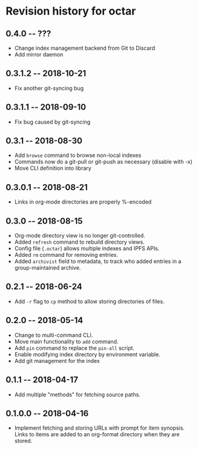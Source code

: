 # Revision history for octar

## 0.4.0 -- ???

* Change index management backend from Git to Discard
* Add mirror daemon

## 0.3.1.2 -- 2018-10-21

* Fix another git-syncing bug

## 0.3.1.1 -- 2018-09-10

* Fix bug caused by git-syncing

## 0.3.1 -- 2018-08-30

* Add `browse` command to browse non-local indexes
* Commands now do a git-pull or git-push as necessary (disable with -x)
* Move CLI definition into library

## 0.3.0.1 -- 2018-08-21

* Links in org-mode directories are properly %-encoded

## 0.3.0 -- 2018-08-15

* Org-mode directory view is no longer git-controlled.
* Added `refresh` command to rebuild directory views.
* Config file (`.octar`) allows multiple indexes and IPFS APIs.
* Added `rm` command for removing entries.
* Added `archivist` field to metadata, to track who added entries in a
  group-maintained archive.

## 0.2.1 -- 2018-06-24

* Add `-r` flag to `cp` method to allow storing directories of files.

## 0.2.0 -- 2018-05-14

* Change to multi-command CLI.
* Move main functionality to `add` command.
* Add `pin` command to replace the `pin-all` script.
* Enable modifying index directory by environment variable.
* Add git management for the index

## 0.1.1 -- 2018-04-17

* Add multiple "methods" for fetching source paths.

## 0.1.0.0  -- 2018-04-16

* Implement fetching and storing URLs with prompt for item synopsis.
  Links to items are added to an org-format directory when they are
  stored.
